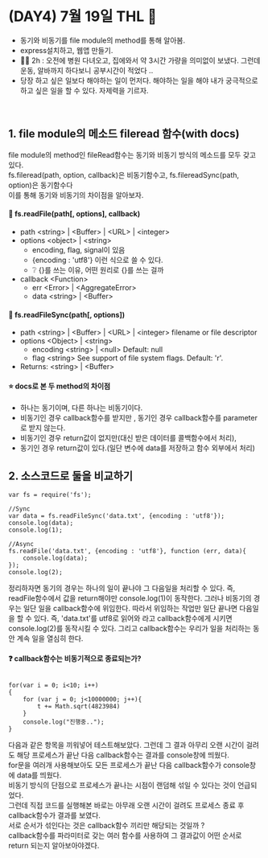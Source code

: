 # (DAY4) 7월 19일 THL 🤞

 - 동기와 비동기를 file module의 method를 통해 알아봄. <br>
 - express설치하고, 웹앱 만들기. <br>
 - 🚶‍♀️ 2h : 오전에 병원 다녀오고, 집에와서 약 3시간 가량을 의미없이 보냈다. 그런데 운동, 알바까지 하다보니 공부시간이 적었다 ..
 - 당장 하고 싶은 일보다 해야하는 일이 먼저다. 해야하는 일을 해야 내가 궁극적으로 하고 싶은 일을 할 수 있다. 자제력을 기르자.

<br>

## 1. file module의 메소드 fileread 함수(with docs)

 file module의 method인 fileRead함수는 동기와 비동기 방식의 메소드를 모두 갖고 있다.<br>
 fs.fileread(path, option, callback)은 비동기함수고, fs.filereadSync(path, option)은 동기함수다<br>
 이를 통해 동기와 비동기의 차이점을 알아보자.

#### 🔎 fs.readFile(path[, options], callback)
- path \<string\> | \<Buffer\> | \<URL\> | \<integer\>
- options \<object\> | \<string\>
  - encoding, flag, signal이 있음
  - {encoding : 'utf8'} 이런 식으로 쓸 수 있다.<br>
  - ❔ {}를 쓰는 이유, 어떤 원리로 {}를 쓰는 걸까<br>
- callback \<Function\>
  - err \<Error\> | \<AggregateError\>
  - data \<string\> | \<Buffer\>

#### 🔎 fs.readFileSync(path[, options])
- path \<string\> | \<Buffer\> | \<URL\> | \<integer\> filename or file descriptor
- options \<Object\> | \<string\>
  - encoding \<string\> | \<null\> Default: null
  - flag \<string\> See support of file system flags. Default: 'r'.
- Returns: \<string\> | \<Buffer\>

#### ⭐ docs로 본 두 method의 차이점
 - 하나는 동기이며, 다른 하나는 비동기이다.
 - 비동기인 경우 callback함수를 받지만 , 동기인 경우 callback함수를 parameter로 받지 않는다.
 - 비동기인 경우 return값이 없지만(대신 받은 데이터를 콜백함수에서 처리), 
 - 동기인 경우 return값이 있다.(일단 변수에 data를 저장하고 함수 외부에서 처리)

## 2. 소스코드로 둘을 비교하기

<pre><code>var fs = require('fs');

//Sync
var data = fs.readFileSync('data.txt', {encoding : 'utf8'});
console.log(data);
console.log(1);

//Async
fs.readFile('data.txt', {encoding : 'utf8'}, function (err, data){
    console.log(data);
});
console.log(2);</pre></code>

정리하자면 동기의 경우는 하나의 일이 끝나야 그 다음일을 처리할 수 있다. 즉, readFile함수에서 값을 return해야만 console.log(1)이 동작한다.
그러나 비동기의 경우는 일단 일을 callback함수에 위임한다. 따라서 위임하는 작업만 일단 끝나면 다음일을 할 수 있다.
즉, 'data.txt'를 utf8로 읽어와 라고 callback함수에게 시키면 console.log(2)를 동작시킬 수 있다. 그리고 callback함수는 우리가 일을 처리하는 동안 계속 일을 열심히 한다.

#### ❓ callback함수는 비동기적으로 종료되는가?
<pre><code>
for(var i = 0; i<10; i++)
{   
    for (var j = 0; j<10000000; j++){
        t += Math.sqrt(4823984)
    }
    console.log("진행중..");
}</pre></code>

다음과 같은 항목을 끼워넣어 테스트해보았다. 그런데 그 결과 아무리 오랜 시간이 걸려도 해당 프로세스가 끝난 다음 callback함수는 결과를 console창에 띄웠다. <br>
for문을 여러개 사용해보아도 모든 프로세스가 끝난 다음 callback함수가 console창에 data를 띄웠다.<br>
비동기 방식의 단점으로 프로세스가 끝나는 시점이 랜덤해 섞일 수 있다는 것이 언급되었다.<br>
그런데 직접 코드를 실행해본 바로는 아무래 오랜 시간이 걸려도 프로세스 종료 후 callback함수가 결과를 보였다.<br>
서로 순서가 섞인다는 것은 callback함수 끼리만 해당되는 것일까 ? <br>
callback함수를 파라미터로 갖는 여러 함수를 사용하여 그 결과값이 어떤 순서로 return 되는지 알아보아야겠다.<br>
